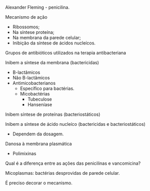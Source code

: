  Alexander Fleming - penicilina. 

Mecanismo de ação 
- Ribossomos; 
- Na síntese proteína; 
- Na membrana da parede celular; 
- Inibição da síntese de ácidos nucleícos. 

Grupos de antibióticos utilizados na terapia antibacteriana 

Inibem a síntese da membrana (bactericidas)
- B-lactâmicos
- Não B-lactãmicos
- Antimicobacterianos 
	-  Específico para bactérias. 
	- Micobactérias
		- Tubeculose 
		- Hanseníase

Inibem síntese de proteínas (bacteriostáticos)

Inibem a síntese de ácido nucleíco (bactericidas e bacteriostáticos)
- Dependem da dosagem. 

Danosa à membrana plasmática 
- Polimixinas 

Qual é a diferença entre as ações das penicilinas e vancomicina?

Micoplasmas: bactérias desprovidas de parede celular. 

É preciso decorar o mecanismo. 


